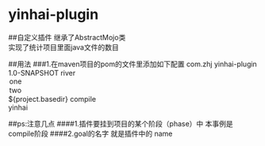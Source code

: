 # yinhai-plugin
##自定义插件
              继承了AbstractMojo类<br>
              实现了统计项目里面java文件的数目


##用法
###1.在maven项目的pom的文件里添加如下配置
<build>
       <plugins>
           <plugin>
               <groupId>com.zhj</groupId>
               <artifactId>yinhai-plugin</artifactId>
               <version>1.0-SNAPSHOT</version>
               <configuration>
                   <msg>river</msg>
                   <options>
                       <option>one</option>
                       <option>two</option>
                   </options>
                   <args>${project.basedir}</args>
               </configuration>
               <executions>
                   <execution>
                       <phase>compile</phase>  
                       <goals>
                           <goal>yinhai</goal>
                       </goals>
                   </execution>
               </executions>
           </plugin>
       </plugins>
    </build>


##ps:注意几点 
####1.插件要挂到项目的某个阶段（phase）中 本事例是compile阶段
####2.goal的名字 就是插件中的 name
